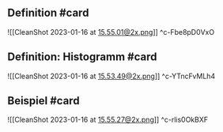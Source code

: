 ## Definition #card 
![[CleanShot 2023-01-16 at 15.55.01@2x.png]]
^c-Fbe8pD0VxO

## Definition: Histogramm #card 
![[CleanShot 2023-01-16 at 15.53.49@2x.png]]
^c-YTncFvMLh4

## Beispiel #card 
![[CleanShot 2023-01-16 at 15.55.27@2x.png]]
^c-rlis0OkBXF